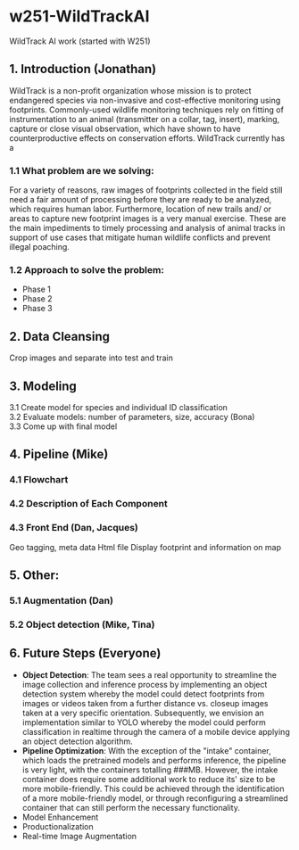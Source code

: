 # w251-WildTrackAI
WildTrack AI work (started with W251)

## 1. Introduction (Jonathan)
WildTrack is a non-profit organization whose mission is to protect endangered species via non-invasive and cost-effective monitoring using footprints. Commonly-used wildlife monitoring techniques rely on fitting of instrumentation to an animal (transmitter on a collar, tag, insert), marking, capture or close visual observation, which have shown to have counterproductive effects on conservation efforts.
WildTrack currently has a 

### 1.1 What problem are we solving: 
For a variety of reasons, raw images of footprints collected in the field still need a fair amount of processing before they are ready to be analyzed, which requires human labor. Furthermore, location of new trails and/ or areas to capture new footprint images is a very manual exercise. These are the main impediments to timely processing and analysis of animal tracks in support of use cases that mitigate human wildlife conflicts and prevent illegal poaching.
### 1.2 Approach to solve the problem: 
- Phase 1
- Phase 2
- Phase 3

## 2. Data Cleansing
Crop images and separate into test and train

## 3. Modeling
3.1 Create model for species and individual ID classification  
3.2 Evaluate models: number of parameters, size, accuracy (Bona)  
3.3 Come up with final model  

## 4. Pipeline (Mike)
### 4.1 Flowchart
### 4.2 Description of Each Component
### 4.3 Front End (Dan, Jacques)
Geo tagging, meta data
Html file
Display footprint and information on map

## 5. Other: 
### 5.1 Augmentation (Dan)
### 5.2 Object detection (Mike, Tina)

## 6. Future Steps (Everyone)
- **Object Detection**: The team sees a real opportunity to streamline the image collection and inference process by implementing an object detection system whereby the model could detect footprints from images or videos taken from a further distance vs. closeup images taken at a very specific orientation. Subsequently, we envision an implementation similar to YOLO whereby the model could perform classification in realtime through the camera of a mobile device applying an object detection algorithm. 
- **Pipeline Optimization**: With the exception of the "intake" container, which loads the pretrained models and performs inference, the pipeline is very light, with the containers totalling ###MB. However, the intake container does require some additional work to reduce its' size to be more mobile-friendly. This could be achieved through the identification of a more mobile-friendly model, or through reconfiguring a streamlined container that can still perform the necessary functionality.
- Model Enhancement
- Productionalization
- Real-time Image Augmentation
